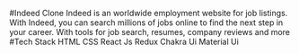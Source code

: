 #Indeed Clone
Indeed is an worldwide employment website for job listings. With Indeed, you can search millions of jobs online to find the next step in your career. With tools for job search, resumes, company reviews and more
#Tech Stack
HTML
CSS
React Js
Redux
Chakra Ui
Material Ui
